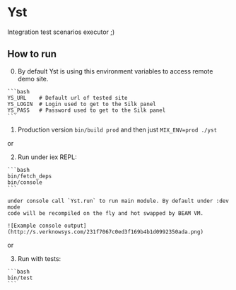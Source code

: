# Yst

Integration test scenarios executor ;)


## How to run

  0. By default Yst is using this environment variables to access remote demo site.

    ```bash
    YS_URL    # Default url of tested site
    YS_LOGIN  # Login used to get to the Silk panel
    YS_PASS   # Password used to get to the Silk panel
    ```

  1. Production version `bin/build prod` and then just `MIX_ENV=prod ./yst`

  or

  2. Run under iex REPL:

    ```bash
    bin/fetch_deps
    bin/console
    ```

    under console call `Yst.run` to run main module. By default under :dev mode
    code will be recompiled on the fly and hot swapped by BEAM VM.

    ![Example console output](http://s.verknowsys.com/231f7067c0ed3f169b4b1d0992350ada.png)

  or

  3. Run with tests:

    ```bash
    bin/test
    ```
